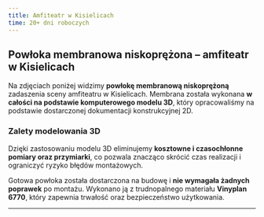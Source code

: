 ```yaml
---
title: Amfiteatr w Kisielicach
time: 20+ dni roboczych
---
```


## Powłoka membranowa niskoprężona – amfiteatr w Kisielicach

Na zdjęciach poniżej widzimy **powłokę membranową niskoprężoną** zadaszenia
sceny amfiteatru w Kisielicach. Membrana została wykonana **w całości na
podstawie komputerowego modelu 3D**, który opracowaliśmy na podstawie
dostarczonej dokumentacji konstrukcyjnej 2D.

### Zalety modelowania 3D

Dzięki zastosowaniu modelu 3D eliminujemy **kosztowne i czasochłonne pomiary
oraz przymiarki**, co pozwala znacząco skrócić czas realizacji i ograniczyć
ryzyko błędów montażowych.

Gotowa powłoka została dostarczona na budowę i **nie wymagała żadnych poprawek**
po montażu. Wykonano ją z trudnopalnego materiału **Vinyplan 6770**, który
zapewnia trwałość oraz bezpieczeństwo użytkowania.

---

